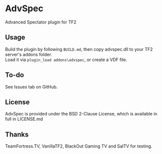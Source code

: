 AdvSpec
=======

Advanced Spectator plugin for TF2

Usage
-
Build the plugin by following `BUILD.md`, then copy advspec.dll to your TF2 server's addons folder.  
Load it via `plugin_load addons\advspec`, or create a VDF file.

To-do
-
See Issues tab on GitHub.

License
-
AdvSpec is provided under the BSD 2-Clause License, which is available in full in LICENSE.md

Thanks
-
TeamFortress.TV, VanillaTF2, BlackOut Gaming TV and SalTV for testing.
